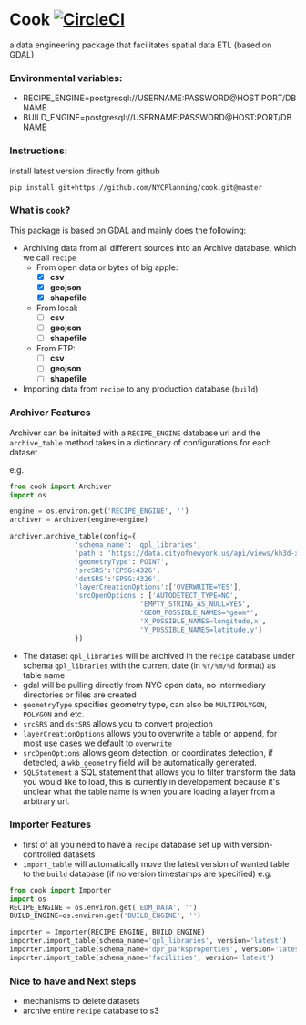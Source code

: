 # Cook [![CircleCI](https://circleci.com/gh/NYCPlanning/cook.svg?style=svg)](https://circleci.com/gh/NYCPlanning/cook)
a data engineering package that facilitates spatial data ETL (based on GDAL)

### Environmental variables: 
- RECIPE_ENGINE=postgresql://USERNAME:PASSWORD@HOST:PORT/DBNAME
- BUILD_ENGINE=postgresql://USERNAME:PASSWORD@HOST:PORT/DBNAME

### Instructions: 
install latest version directly from github
```
pip install git+https://github.com/NYCPlanning/cook.git@master
```
### What is `cook`?
This package is based on GDAL and mainly does the following:
- Archiving data from all different sources into an Archive database, which we call `recipe`
    - From open data or bytes of big apple:
        - [X] __csv__
        - [X] __geojson__
        - [X] __shapefile__
    - From local:
        - [ ] __csv__
        - [ ] __geojson__
        - [ ] __shapefile__
    - From FTP:
        - [ ] __csv__
        - [ ] __geojson__
        - [ ] __shapefile__

- Importing data from `recipe` to any production database (`build`)

### __Archiver__ Features
Archiver can be initaited with a `RECIPE_ENGINE` database url and the `archive_table` method takes in a dictionary of configurations for each dataset

e.g.
```python
from cook import Archiver
import os

engine = os.environ.get('RECIPE_ENGINE', '')
archiver = Archiver(engine=engine)

archiver.archive_table(config={
                'schema_name': 'qpl_libraries',
                'path': 'https://data.cityofnewyork.us/api/views/kh3d-xhq7/rows.csv', 
                'geometryType':'POINT',
                'srcSRS':'EPSG:4326',
                'dstSRS':'EPSG:4326',
                'layerCreationOptions':['OVERWRITE=YES'],
                'srcOpenOptions': ['AUTODETECT_TYPE=NO',
                                'EMPTY_STRING_AS_NULL=YES',
                                'GEOM_POSSIBLE_NAMES=*geom*',
                                'X_POSSIBLE_NAMES=longitude,x',
                                'Y_POSSIBLE_NAMES=latitude,y']
                })
```
+ The dataset `qpl_libraries` will be archived in the `recipe` database under schema `qpl_libraries` with the current date (in `%Y/%m/%d` format) as table name
+ gdal will be pulling directly from NYC open data, no intermediary directories or files are created
+ `geometryType` specifies geometry type, can also be `MULTIPOLYGON`, `POLYGON` and etc.
+ `srcSRS` and `dstSRS` allows you to convert projection
+ `layerCreationOptions` allows you to overwrite a table or append, for most use cases we default to `overwrite`
+ `srcOpenOptions` allows geom detection, or coordinates detection, if detected, a `wkb_geometry` field will be automatically generated.
+ `SQLStatement` a SQL statement that allows you to filter transform the data you would like to load, this is currently in developement because it's unclear what the table name is when you are loading a layer from a arbitrary url.

### __Importer__ Features
+ first of all you need to have a `recipe` database set up with version-controlled datasets
+ `import_table` will automatically move the latest version of wanted table to the `build` database (if no version timestamps are specified)
e.g.
```python
from cook import Importer
import os
RECIPE_ENGINE = os.environ.get('EDM_DATA', '')
BUILD_ENGINE=os.environ.get('BUILD_ENGINE', '')

importer = Importer(RECIPE_ENGINE, BUILD_ENGINE)
importer.import_table(schema_name='qpl_libraries', version='latest')
importer.import_table(schema_name='dpr_parksproperties', version='latest')
importer.import_table(schema_name='facilities', version='latest')
```

### Nice to have and Next steps
+ mechanisms to delete datasets
+ archive entire `recipe` database to s3